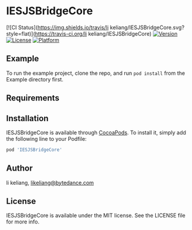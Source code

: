 # IESJSBridgeCore

[![CI Status](https://img.shields.io/travis/li keliang/IESJSBridgeCore.svg?style=flat)](https://travis-ci.org/li keliang/IESJSBridgeCore)
[![Version](https://img.shields.io/cocoapods/v/IESJSBridgeCore.svg?style=flat)](https://cocoapods.org/pods/IESJSBridgeCore)
[![License](https://img.shields.io/cocoapods/l/IESJSBridgeCore.svg?style=flat)](https://cocoapods.org/pods/IESJSBridgeCore)
[![Platform](https://img.shields.io/cocoapods/p/IESJSBridgeCore.svg?style=flat)](https://cocoapods.org/pods/IESJSBridgeCore)

## Example

To run the example project, clone the repo, and run `pod install` from the Example directory first.

## Requirements

## Installation

IESJSBridgeCore is available through [CocoaPods](https://cocoapods.org). To install
it, simply add the following line to your Podfile:

```ruby
pod 'IESJSBridgeCore'
```

## Author

li keliang, likeliang@bytedance.com

## License

IESJSBridgeCore is available under the MIT license. See the LICENSE file for more info.
